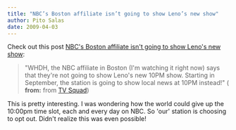 ```yaml
---
title: "NBC’s Boston affiliate isn’t going to show Leno’s new show"
author: Pito Salas
date: 2009-04-03
---
```




Check out this post [NBC's Boston affiliate isn't going to show Leno's new
show](<http://feedproxy.google.com/~r/weblogsinc/tvsquad/~3/H6YZRExCcKI/>):

> "WHDH, the NBC affiliate in Boston (I'm watching it right now) says that
> they're not going to show Leno's new 10PM show. Starting in September, the
> station is going to show local news at 10PM instead!" ( **from:** from [TV
> Squad](<http://www.tvsquad.com/rss.xml>))

This is pretty interesting. I was wondering how the world could give up the
10:00pm time slot, each and every day on NBC. So 'our' station is choosing to
opt out. Didn't realize this was even possible!


